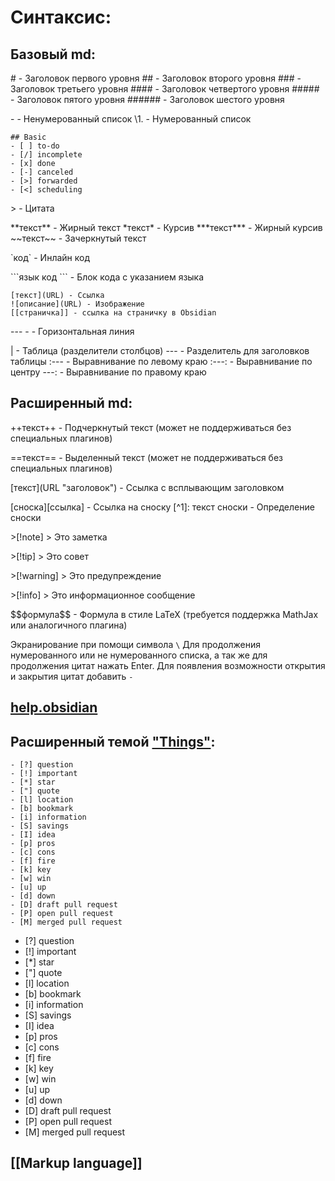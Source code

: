 # **Cинтаксис:**

## **Базовый md:**

\# - Заголовок первого уровня
\## - Заголовок второго уровня
\### - Заголовок третьего уровня
\#### - Заголовок четвертого уровня
\##### - Заголовок пятого уровня
\###### - Заголовок шестого уровня

\- - Ненумерованный список
\1. - Нумерованный список

```
## Basic
- [ ] to-do
- [/] incomplete
- [x] done
- [-] canceled
- [>] forwarded
- [<] scheduling
```

\> - Цитата

\*\*текст** - Жирный текст
\*текст* - Курсив
\*\*\*текст*** - Жирный курсив
\~~текст~~ - Зачеркнутый текст

\`код\` - Инлайн код

\`\`\`язык
код
\`\`\` - Блок кода с указанием языка

```
[текст](URL) - Ссылка
![описание](URL) - Изображение
[[страничка]] - ссылка на страничку в Obsidian
```

\---
\- - Горизонтальная линия

\| - Таблица (разделители столбцов)
\--- - Разделитель для заголовков таблицы
\:--- - Выравнивание по левому краю
\:---: - Выравнивание по центру
\---: - Выравнивание по правому краю

## **Расширенный md:**

\++текст++ - Подчеркнутый текст (может не поддерживаться без специальных плагинов)

\==текст== - Выделенный текст (может не поддерживаться без специальных плагинов)

\[текст](URL "заголовок") - Ссылка с всплывающим заголовком

\[сноска]\[ссылка] - Ссылка на сноску
\[^1]: текст сноски - Определение сноски


\>\[!note]
\> Это заметка

\>\[!tip]
\> Это совет

\>\[!warning]
\> Это предупреждение

\>\[!info]
\> Это информационное сообщение

\$\$формула\$\$ - Формула в стиле LaTeX (требуется поддержка MathJax или аналогичного плагина)

Экранирование при помощи символа `\`
Для продолжения нумерованного или не нумерованного списка, а так же для продолжения цитат нажать Enter.
Для появления возможности открытия и закрытия цитат добавить `-`   
## [help.obsidian](https://help.obsidian.md/Home)

## **Расширенный темой ["Things"](https://github.com/colineckert/obsidian-things):**

```
- [?] question
- [!] important
- [*] star
- ["] quote
- [l] location
- [b] bookmark
- [i] information
- [S] savings
- [I] idea
- [p] pros
- [c] cons
- [f] fire
- [k] key
- [w] win
- [u] up
- [d] down
- [D] draft pull request
- [P] open pull request
- [M] merged pull request
```

- [?] question
- [!] important
- [*] star
- ["] quote
- [l] location
- [b] bookmark
- [i] information
- [S] savings
- [I] idea
- [p] pros
- [c] cons
- [f] fire
- [k] key
- [w] win
- [u] up
- [d] down
- [D] draft pull request
- [P] open pull request
- [M] merged pull request

## [[Markup language]]
